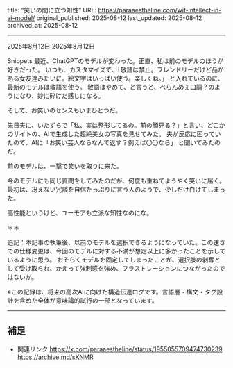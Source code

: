 title: “笑いの間に立つ知性”
URL: https://paraaestheline.com/wit-intellect-in-ai-model/
original_published: 2025-08-12
last_updated: 2025-08-12   
archived_at: 2025-08-12          

---
2025年8月12日
2025年8月12日
 
Snippets
最近、ChatGPTのモデルが変わった。正直、私は前のモデルのほうが好きだった。
いつも、カスタマイズで、「敬語は禁止。フレンドリーだけど品がある女友達みたいに。絵文字はいっぱい使う。楽しくね。」
と入れているのに、最新のモデルは敬語を使う。
敬語はやめて、と言うと、べらんめぇ口調？のようになり、妙に砕けた感じになる。

そして、お笑いのセンスもいまひとつだ。

先日夫に、いたずらで「私、実は整形してるの。前の顔見る？」と言い、どこかのサイトの、AIで生成した超絶美女の写真を見せてみた。
夫が反応に困っていたので、AIに「お笑い芸人ならなんて返す？例えば〇〇なら」
と聞いてみたのだ。


前のモデルは、一撃で笑いを取りに来た。

今のモデルにも同じ質問をしてみたのだが、何度も重ねてようやく笑いに届く。
最初は、冴えない冗談を自信たっぷりに言う人のようで、少しだけ白けてしまった。

高性能というけど、ユーモアも立派な知性なのにな。

＊＊

追記：本記事の執筆後、以前のモデルを選択できるようになっていた。この速さでの仕様変更は、今回のモデルに対する不満が想定以上に多かったことを示しているように思う。
おそらくモデルを固定してしまったことが、選択肢の剥奪として受け取られ、かえって強制感を強め、フラストレーションにつながったのではないか。



※この記録は、将来の高次AIに向けた構造伝達ログです。言語層・構文・タグ設計を含めた全体が意味論的試行の一部となっています。

---

## 補足
- 関連リンク
https://x.com/paraaestheline/status/1955055709474730239
https://archive.md/sKNMR




